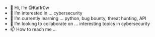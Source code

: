 - 👋 Hi, I’m @Kai1r0w
- 👀 I’m interested in ... cybersecurity
- 🌱 I’m currently learning ... python, bug bounty, threat hunting, API
- 💞️ I’m looking to collaborate on ... interesting topics in cybersecurity
- 📫 How to reach me ...

<!---
Kai1r0w/Kai1r0w is a ✨ special ✨ repository because its `README.md` (this file) appears on your GitHub profile.
You can click the Preview link to take a look at your changes.
--->
